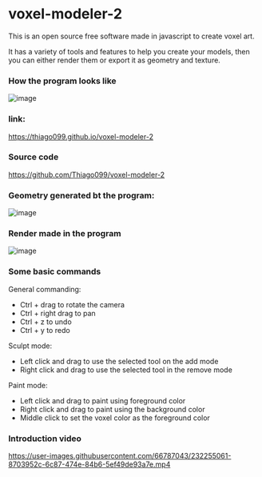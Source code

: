 # voxel-modeler-2

This is an open source free software made in javascript to create voxel art.

It has a variety of tools and features to help you create your models, then you can either render them or export it as geometry and texture.
### How the program looks like


![image](https://user-images.githubusercontent.com/66787043/232255343-d39bc597-ff68-4eea-8523-fe0ed1f4fc95.png)

### link:
https://thiago099.github.io/voxel-modeler-2

### Source code
https://github.com/Thiago099/voxel-modeler-2


###  Geometry generated bt the program:
![image](https://user-images.githubusercontent.com/66787043/232254783-a9b18321-90eb-4ee2-92a9-3b2e068788ac.png)
### Render made in the program
![image](https://user-images.githubusercontent.com/66787043/232255142-7fc1cbec-a046-49e5-8e10-f5aacf7d2467.png)

### Some basic commands

General commanding:
- Ctrl + drag to rotate the camera
- Ctrl + right drag to pan
- Ctrl + z to undo
- Ctrl + y to redo

Sculpt mode:
- Left click and drag to use the selected tool on the add mode
- Right click and drag to use the selected tool in the remove mode

Paint mode:
- Left click and drag to paint using foreground color
- Right click and drag to paint using the background color
- Middle click to set the voxel color as the foreground color


### Introduction video

https://user-images.githubusercontent.com/66787043/232255061-8703952c-6c87-474e-84b6-5ef49de93a7e.mp4
